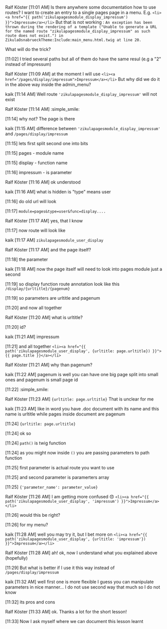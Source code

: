 
Ralf Köster [11:01 AM] 
Is there anywhere some documentation how to use routes? I want to create an entry to a single pages page in a menu. E.g. 
``<li><a href="{{ path('zikulapagesmodule_display_impressum') }}">Impressum</a></li>``
But that is not working :
``An exception has been thrown during the rendering of a template ("Unable to generate a URL for the named route "zikulapagesmodule_display_impressum" as such route does not exist.") in ZikulaOsnabrueckTheme:Include:main_menu.html.twig at line 20.``

What will do the trick?

[11:02] 
I tried several paths but all of them do have the same resul (e.g a "2" instead of impressum)

Ralf Köster [11:09 AM] 
at the moment I will use
``<li><a href="/pages/display/impressum">Impressum</a></li>``
But why did we do it in the above way inside the admin_menu?

kaik [11:14 AM] 
Well route ``'zikulapagesmodule_display_impressum'``  will not exist

Ralf Köster [11:14 AM] 
:simple_smile:

[11:14] 
why not? The page is there

kaik [11:15 AM] 
difference between ``'zikulapagesmodule_display_impressum'``  and ``/pages/display/impressum``

[11:15] 
lets first split second one into bits

[11:15] 
pages - module name

[11:15] 
display - function name

[11:16] 
impressum - is parameter

Ralf Köster [11:16 AM] 
ok understood

kaik [11:16 AM] 
what is hidden is "type" means user

[11:16] 
do old url will look

[11:17] 
``module=pages&type=user&func=display....``

Ralf Köster [11:17 AM] 
yes, that I know

[11:17] 
now route will look like

kaik [11:17 AM] 
``zikulapagesmodule_user_display``

Ralf Köster [11:17 AM] 
and the page itself?

[11:18] 
the parameter

kaik [11:18 AM] 
now the page itself will need to look into pages module just a second

[11:19] 
so display function route annotation look like this ``/display/{urltitle}/{pagenum}``

[11:19] 
so parameters are urltitle and pagenum

[11:20] 
and now all together

Ralf Köster [11:20 AM] 
what is urltitle?

[11:20] 
id?

kaik [11:21 AM] 
impressum

[11:21] 
and all together         ``<li><a href="{{ path('zikulapagesmodule_user_display', {urltitle: page.urltitle}) }}">{{ page.title }}</a></li>``

Ralf Köster [11:21 AM] 
why than pagenum?

kaik [11:22 AM] 
pagenum is well you can have one big page split into small ones and pagenum is small page id

[11:22] 
:simple_smile:

Ralf Köster [11:23 AM] 
``{urltitle: page.urltitle}`` That is unclear for me

kaik [11:23 AM] 
like in word you have .doc document with its name and this name is urltitle  while pages inside document are pagenum

[11:24] 
``{urltitle: page.urltitle}``

[11:24] 
ok so

[11:24] 
``path()`` is twig function

[11:24] 
as you might now inside ``()`` you are passing parameters to path function

[11:25] 
first parameter is actual route you want to use

[11:25] 
and second parameter is paramerters array

[11:25] 
``{'parameter_name': parameter_value}``

Ralf Köster [11:26 AM] 
I am getting more confused :disappointed:
``<li><a href="{{ path('zikulapagesmodule_user_display', 'impressum') }}">Impressum</a></li>``

[11:26] 
would this be right?

[11:26] 
for my menu?

kaik [11:28 AM] 
well you may try it, but I bet more on ``<li><a href="{{ path('zikulapagesmodule_user_display', {urltitle: 'impressum'}) }}">Impressum</a></li>``

Ralf Köster [11:28 AM] 
ah! ok, now I understand what you explained above (hopefully)

[11:29] 
But what is better if I use it this way instead of ``/pages/display/impressum``

kaik [11:32 AM] 
well first one is more flexible I guess you can manipulate parameters in nice manner... I do not use second way that much so I do not know

[11:32] 
its pros and cons

Ralf Köster [11:33 AM] 
ok. Thanks a lot for the short lesson!

[11:33] 
Now I ask myself where we can document this lesson learnt

